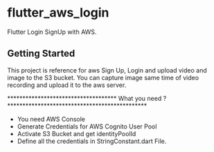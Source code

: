 # flutter_aws_login

Flutter Login SignUp with AWS.

## Getting Started

This project is reference for aws Sign Up, Login and upload video and image  to the S3 bucket.
 You can capture image same time of video recording and upload it to the aws server.

************************************ What you need ? **********************************************
- You need AWS Console 
- Generate Credentials for AWS Cognito User Pool
- Activate S3 Bucket and get identityPoolId 
- Define all the credentials in StringConstant.dart File.

